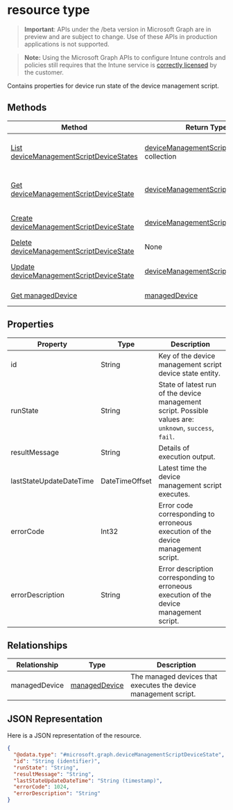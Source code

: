﻿#  resource type

> **Important**: APIs under the /beta version in Microsoft Graph are in preview and are subject to change. Use of these APIs in production applications is not supported.

> **Note:** Using the Microsoft Graph APIs to configure Intune controls and policies still requires that the Intune service is [correctly licensed](https://go.microsoft.com/fwlink/?linkid=839381) by the customer.

Contains properties for device run state of the device management script.
## Methods
|Method|Return Type|Description|
|---|---|---|
|[List deviceManagementScriptDeviceStates](../api/intune_devices_devicemanagementscriptdevicestate_list.md)|[deviceManagementScriptDeviceState](../resources/intune_devices_devicemanagementscriptdevicestate.md) collection|List properties and relationships of the [deviceManagementScriptDeviceState](../resources/intune_devices_devicemanagementscriptdevicestate.md) objects.|
|[Get deviceManagementScriptDeviceState](../api/intune_devices_devicemanagementscriptdevicestate_get.md)|[deviceManagementScriptDeviceState](../resources/intune_devices_devicemanagementscriptdevicestate.md)|Read properties and relationships of the [deviceManagementScriptDeviceState](../resources/intune_devices_devicemanagementscriptdevicestate.md) object.|
|[Create deviceManagementScriptDeviceState](../api/intune_devices_devicemanagementscriptdevicestate_create.md)|[deviceManagementScriptDeviceState](../resources/intune_devices_devicemanagementscriptdevicestate.md)|Create a new [deviceManagementScriptDeviceState](../resources/intune_devices_devicemanagementscriptdevicestate.md) object.|
|[Delete deviceManagementScriptDeviceState](../api/intune_devices_devicemanagementscriptdevicestate_delete.md)|None|Deletes a [deviceManagementScriptDeviceState](../resources/intune_devices_devicemanagementscriptdevicestate.md).|
|[Update deviceManagementScriptDeviceState](../api/intune_devices_devicemanagementscriptdevicestate_update.md)|[deviceManagementScriptDeviceState](../resources/intune_devices_devicemanagementscriptdevicestate.md)|Update the properties of a [deviceManagementScriptDeviceState](../resources/intune_devices_devicemanagementscriptdevicestate.md) object.|
|[Get managedDevice](../api/intune_devices_manageddevice_get.md)|[managedDevice](../resources/intune_devices_manageddevice.md)|Read properties and relationships of the [managedDevice](../resources/intune_devices_manageddevice.md) object.|

## Properties
|Property|Type|Description|
|---|---|---|
|id|String|Key of the device management script device state entity.|
|runState|String|State of latest run of the device management script. Possible values are: `unknown`, `success`, `fail`.|
|resultMessage|String|Details of execution output.|
|lastStateUpdateDateTime|DateTimeOffset|Latest time the device management script executes.|
|errorCode|Int32|Error code corresponding to erroneous execution of the device management script.|
|errorDescription|String|Error description corresponding to erroneous execution of the device management script.|

## Relationships
|Relationship|Type|Description|
|---|---|---|
|managedDevice|[managedDevice](../resources/intune_devices_manageddevice.md)|The managed devices that executes the device management script.|

## JSON Representation
Here is a JSON representation of the resource.
<!-- {
  "blockType": "resource",
  "keyProperty": "id",
  "@odata.type": "microsoft.graph.deviceManagementScriptDeviceState"
}
-->
```json
{
  "@odata.type": "#microsoft.graph.deviceManagementScriptDeviceState",
  "id": "String (identifier)",
  "runState": "String",
  "resultMessage": "String",
  "lastStateUpdateDateTime": "String (timestamp)",
  "errorCode": 1024,
  "errorDescription": "String"
}
```



